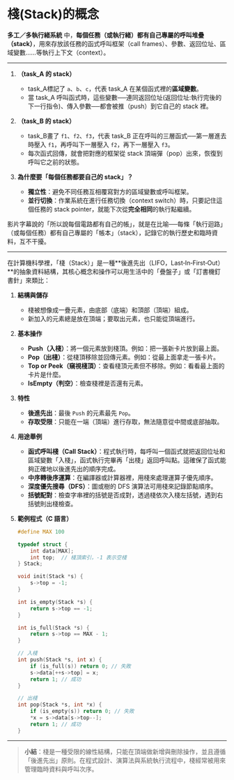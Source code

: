 # 棧(Stack)的概念

**多工／多執行緒系統** 中，**每個任務（或執行緒）都有自己專屬的呼叫堆疊（stack）**，用來存放該任務的函式呼叫框架（call frames）、參數、返回位址、區域變數……等執行上下文（context）。

---

1. **（task\_A 的 stack）**

   * task\_A標記了 `a`、`b`、`c`，代表 task\_A 在某個函式裡的**區域變數**。
   * 當 task\_A 呼叫函式時，這些變數──連同返回位址(返回位址:執行完後的下一行指令)、傳入參數──都會被推（push）到它自己的 stack 裡。

2. **（task\_B 的 stack）**

   * task\_B畫了 `f1`、`f2`、`f3`，代表 task\_B 正在呼叫的三層函式──第一層進去時壓入 `f1`，再呼叫下一層壓入 `f2`，再下一層壓入 `f3`。
   * 每次函式回傳，就會把對應的框架從 stack 頂端彈（pop）出來，恢復到呼叫它之前的狀態。

3. **為什麼要「每個任務都要自己的 stack」？**

   * **獨立性**：避免不同任務互相覆寫對方的區域變數或呼叫框架。
   * **並行切換**：作業系統在進行任務切換（context switch）時，只要記住這個任務的 stack pointer，就能下次從**完全相同**的執行點繼續。

影片字幕說的「所以說每個電路都有自己的帳」，就是在比喻──每條「執行迴路」（或每個任務）都有自己專屬的「帳本」（stack），記錄它的執行歷史和臨時資料，互不干擾。



---
在計算機科學裡，「棧（Stack）」是一種\*\*後進先出（LIFO，Last‑In‑First‑Out）\*\*的抽象資料結構，其核心概念和操作可以用生活中的「疊盤子」或「訂書機釘書針」來類比：

1. **結構與儲存**

   * 棧被想像成一疊元素，由底部（底端）和頂部（頂端）組成。
   * 新加入的元素總是放在頂端；要取出元素，也只能從頂端進行。

2. **基本操作**

   * **Push（入棧）**：將一個元素放到棧頂。例如：把一張新卡片放到最上面。
   * **Pop（出棧）**：從棧頂移除並回傳元素。例如：從最上面拿走一張卡片。
   * **Top or Peek（窺視棧頂）**：查看棧頂元素但不移除。例如：看看最上面的卡片是什麼。
   * **IsEmpty（判空）**：檢查棧裡是否還有元素。

3. **特性**

   * **後進先出**：最後 `Push` 的元素最先 `Pop`。
   * **存取受限**：只能在一端（頂端）進行存取，無法隨意從中間或底部抽取。

4. **用途舉例**

   * **函式呼叫棧（Call Stack）**：程式執行時，每呼叫一個函式就把返回位址和區域變數「入棧」，函式執行完畢再「出棧」返回呼叫點。這確保了函式能夠正確地以後進先出的順序完成。
   * **中序轉後序運算**：在編譯器或計算器裡，用棧來處理運算子優先順序。
   * **深度優先搜尋（DFS）**：圖或樹的 DFS 演算法可用棧來記錄節點順序。
   * **括號配對**：檢查字串裡的括號是否成對，透過棧依次入棧左括號，遇到右括號則出棧檢查。

5. **範例程式（C 語言）**

   ```c
   #define MAX 100

   typedef struct {
       int data[MAX];
       int top;  // 棧頂索引，-1 表示空棧
   } Stack;

   void init(Stack *s) {
       s->top = -1;
   }

   int is_empty(Stack *s) {
       return s->top == -1;
   }

   int is_full(Stack *s) {
       return s->top == MAX - 1;
   }

   // 入棧
   int push(Stack *s, int x) {
       if (is_full(s)) return 0; // 失敗
       s->data[++s->top] = x;
       return 1; // 成功
   }

   // 出棧
   int pop(Stack *s, int *x) {
       if (is_empty(s)) return 0; // 失敗
       *x = s->data[s->top--];
       return 1; // 成功
   }
   ```

---

> **小結**：棧是一種受限的線性結構，只能在頂端做新增與刪除操作，並且遵循「後進先出」原則。在程式設計、演算法與系統執行流程中，棧經常被用來管理臨時資料與呼叫次序。
